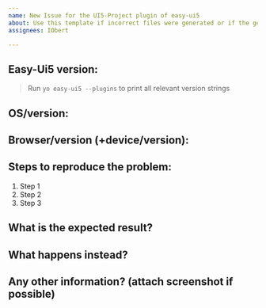 ```yaml
---
name: New Issue for the UI5-Project plugin of easy-ui5
about: Use this template if incorrect files were generated or if the generated project doesn't work.
assignees: IObert

---
```


## Easy-Ui5 version:

> Run `yo easy-ui5 --plugins` to print all relevant version strings

## OS/version:

## Browser/version (+device/version):

## Steps to reproduce the problem:

1. Step 1
2. Step 2
3. Step 3

## What is the expected result?

## What happens instead?

## Any other information? (attach screenshot if possible)
